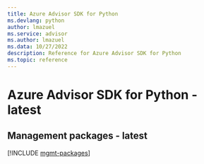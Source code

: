 ```yaml
---
title: Azure Advisor SDK for Python
ms.devlang: python
author: lmazuel
ms.service: advisor
ms.author: lmazuel
ms.data: 10/27/2022
description: Reference for Azure Advisor SDK for Python
ms.topic: reference
---
```

# Azure Advisor SDK for Python - latest

## Management packages - latest
[!INCLUDE [mgmt-packages](advisor-mgmt-index.md)]